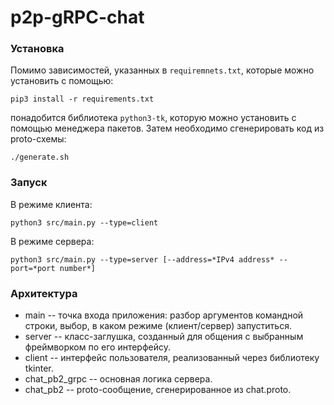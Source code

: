 # p2p-gRPC-chat
### Установка
Помимо зависимостей, указанных в `requiremnets.txt`, которые можно установить с помощью:
```
pip3 install -r requirements.txt
```
понадобится библиотека `python3-tk`, которую можно установить с помощью менеджера пакетов.
Затем необходимо сгенерировать код из proto-схемы:
```
./generate.sh
```

### Запуск
В режиме клиента:
```
python3 src/main.py --type=client
```

В режиме сервера:
```
python3 src/main.py --type=server [--address=*IPv4 address* --port=*port number*]
```

### Архитектура
- main -- точка входа приложения: разбор аргументов командной строки, выбор, в каком режиме (клиент/сервер) запуститься.
- server -- класс-заглушка, созданный для общения с выбранным фреймворком по его интерфейсу.
- client -- интерфейс пользователя, реализованный через библиотеку tkinter.
- chat_pb2_grpc -- основная логика сервера.
- chat_pb2 -- proto-сообщение, сгенерированное из chat.proto.
